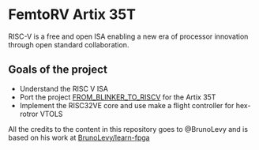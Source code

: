 # FemtoRV Artix 35T

RISC-V is a free and open ISA enabling a new era of processor innovation through open standard collaboration.

## Goals of the project
- Understand the RISC V ISA
- Port the project [FROM_BLINKER_TO_RISCV](https://github.com/BrunoLevy/learn-fpga/tree/master/FemtoRV/TUTORIALS/FROM_BLINKER_TO_RISCV) for the Artix 35T
- Implement the RISC32VE core and use make a flight controller for hex-rotror VTOLS



All the credits to the content in this repository goes to @BrunoLevy and is based on his work at [BrunoLevy/learn-fpga](https://github.com/BrunoLevy/learn-fpga)
